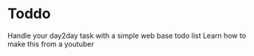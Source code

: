 # Toddo
Handle your day2day task with a simple web base todo list
Learn how to make this from a youtuber
